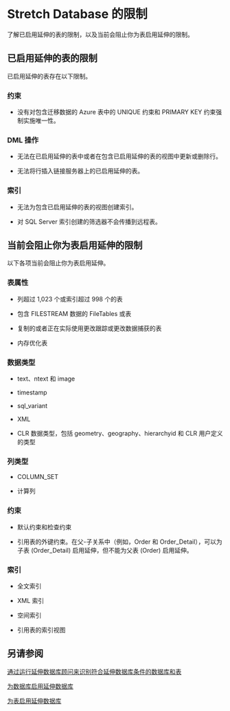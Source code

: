 <properties
	pageTitle="Stretch Database 的限制 | Azure"
	description="了解 Stretch Database 的限制。"
	services="sql-server-stretch-database"
	documentationCenter=""
	authors="douglaslMS"
	manager=""
	editor=""/>

<tags
	ms.service="sql-server-stretch-database"
	ms.date="06/14/2016"
	wacn.date="07/25/2016"/>

# Stretch Database 的限制

了解已启用延伸的表的限制，以及当前会阻止你为表启用延伸的限制。

##  <a name="Caveats"></a>已启用延伸的表的限制

已启用延伸的表存在以下限制。

### 约束

-   没有对包含迁移数据的 Azure 表中的 UNIQUE 约束和 PRIMARY KEY 约束强制实施唯一性。

### DML 操作

-   无法在已启用延伸的表中或者在包含已启用延伸的表的视图中更新或删除行。

-   无法将行插入链接服务器上的已启用延伸的表。

### 索引

-   无法为包含已启用延伸的表的视图创建索引。

-   对 SQL Server 索引创建的筛选器不会传播到远程表。

##  <a name="Limitations"></a>当前会阻止你为表启用延伸的限制

以下各项当前会阻止你为表启用延伸。

### 表属性

-   列超过 1,023 个或索引超过 998 个的表

-   包含 FILESTREAM 数据的 FileTables 或表

-   复制的或者正在实际使用更改跟踪或更改数据捕获的表

-   内存优化表

### 数据类型

-   text、ntext 和 image

-   timestamp

-   sql\_variant

-   XML

-   CLR 数据类型，包括 geometry、geography、hierarchyid 和 CLR 用户定义的类型

### 列类型

-   COLUMN\_SET

-   计算列

### 约束

-   默认约束和检查约束

-   引用表的外键约束。在父-子关系中（例如，Order 和 Order\_Detail），可以为子表 (Order\_Detail) 启用延伸，但不能为父表 (Order) 启用延伸。

### 索引

-   全文索引

-   XML 索引

-   空间索引

-   引用表的索引视图

## 另请参阅

[通过运行延伸数据库顾问来识别符合延伸数据库条件的数据库和表](/documentation/articles/sql-server-stretch-database-identify-databases/)

[为数据库启用延伸数据库](/documentation/articles/sql-server-stretch-database-enable-database/)

[为表启用延伸数据库](/documentation/articles/sql-server-stretch-database-enable-table/)

<!---HONumber=Mooncake_0307_2016-->
